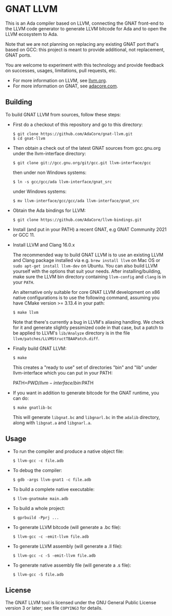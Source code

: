 GNAT LLVM
=========

This is an Ada compiler based on LLVM, connecting the GNAT front-end to the
LLVM code generator to generate LLVM bitcode for Ada and to open the LLVM
ecosystem to Ada.

Note that we are not planning on replacing any existing GNAT port that's
based on GCC: this project is meant to provide additional, not replacement,
GNAT ports.

You are welcome to experiment with this technology and provide
feedback on successes, usages, limitations, pull requests, etc.

- For more information on LLVM, see [llvm.org](https://llvm.org).
- For more information on GNAT, see [adacore.com](https://www.adacore.com).

Building
--------

To build GNAT LLVM from sources, follow these steps:

- First do a checkout of this repository and go to this directory:

      $ git clone https://github.com/AdaCore/gnat-llvm.git
      $ cd gnat-llvm

- Then obtain a check out of the latest GNAT sources from gcc.gnu.org under
  the llvm-interface directory:

      $ git clone git://gcc.gnu.org/git/gcc.git llvm-interface/gcc

  then under non Windows systems:

      $ ln -s gcc/gcc/ada llvm-interface/gnat_src

  under Windows systems:

      $ mv llvm-interface/gcc/gcc/ada llvm-interface/gnat_src

- Obtain the Ada bindings for LLVM:

      $ git clone https://github.com/AdaCore/llvm-bindings.git

- Install (and put in your PATH) a recent GNAT, e.g GNAT Community 2021
  or GCC 11.

- Install LLVM and Clang 16.0.x

  The recommended way to build GNAT LLVM is to use an existing LLVM and
  Clang package installed via e.g. `brew install llvm` on Mac OS or `sudo
  apt-get install llvm-dev` on Ubuntu. You can also build LLVM yourself with
  the options that suit your needs. After installing/building, make sure the
  LLVM bin directory containing `llvm-config` and `clang` is in your `PATH`.

  An alternative only suitable for core GNAT LLVM development on x86 native
  configurations is to use the following command, assuming you have CMake
  version >= 3.13.4 in your path:

      $ make llvm

  Note that there's currently a bug in LLVM's aliasing handling. We check
  for it and generate slightly pessimized code in that case, but a patch
  to be applied to LLVM's `lib/Analyze` directory is in the file
  `llvm/patches/LLVMStructTBAAPatch.diff`.

- Finally build GNAT LLVM:

      $ make

  This creates a "ready to use" set of directories "bin" and "lib" under
  llvm-interface which you can put in your PATH:

    PATH=$PWD/llvm-interface/bin:$PATH

- If you want in addition to generate bitcode for the GNAT runtime, you can do:

      $ make gnatlib-bc

  This will generate `libgnat.bc` and `libgnarl.bc` in the `adalib` directory, along
  with `libgnat.a` and `libgnarl.a`.

Usage
-----

- To run the compiler and produce a native object file:

      $ llvm-gcc -c file.adb

- To debug the compiler:

      $ gdb -args llvm-gnat1 -c file.adb

- To build a complete native executable:

      $ llvm-gnatmake main.adb

- To build a whole project:

      $ gprbuild -Pprj ...

- To generate LLVM bitcode (will generate a .bc file):

      $ llvm-gcc -c -emit-llvm file.adb

- To generate LLVM assembly (will generate a .ll file):

      $ llvm-gcc -c -S -emit-llvm file.adb

- To generate native assembly file (will generate a .s file):

      $ llvm-gcc -S file.adb

License
-------

The GNAT LLVM tool is licensed under the GNU General Public License version 3
or later; see file `COPYING3` for details.
